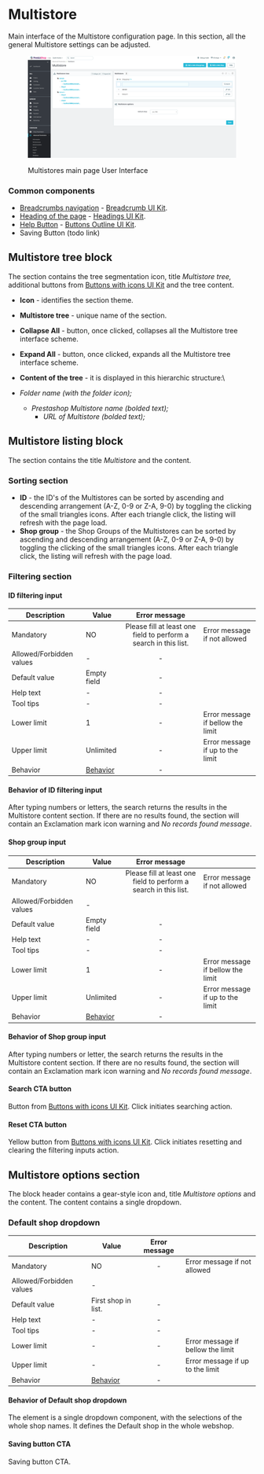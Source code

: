 # Multistore

Main interface of the Multistore configuration page. In this section, all the general Multistore settings can be adjusted.

<figure><img src="../../../../../../../.gitbook/assets/image (128).png" alt=""><figcaption><p>Multistores main page User Interface</p></figcaption></figure>

### Common components <a href="#common-components" id="common-components"></a>

* [Breadcrumbs navigation](broken-reference) - [Breadcrumb UI Kit](https://build.prestashop.com/prestashop-ui-kit/?path=/story/breadcrumb--breadcrumb).
* [Heading of the page](broken-reference) - [Headings UI Kit](https://build.prestashop.com/prestashop-ui-kit/?path=/story/headings--headings).
* [Help Button](broken-reference) - [Buttons Outline UI Kit](https://build.prestashop.com/prestashop-ui-kit/?path=/story/buttons--outline).
* Saving Button (todo link)

## Multistore tree block

The section contains the tree segmentation icon, title _Multistore tree,_ additional buttons from [Buttons with icons UI Kit](https://build.prestashop.com/prestashop-ui-kit/?path=/story/buttons--buttons-with-icons) and the tree content.

* **Icon** - identifies the section theme.
* **Multistore tree** - unique name of the section.
* **Collapse All** - button, once clicked, collapses all the Multistore tree interface scheme.
* **Expand All** - button, once clicked, expands all the Multistore tree interface scheme.
* **Content of the tree** - it is displayed in this hierarchic structure:\

*   _Folder name (with the folder icon);_

    * _Prestashop Multistore name (bolded text);_
      * _URL of Multistore (bolded text);_



## Multistore listing block

The section contains the title _Multistore_ and the content.&#x20;

### Sorting section

* **ID** - the ID's of the Multistores can be sorted by ascending and descending arrangement (A-Z, 0-9 or Z-A, 9-0) by toggling the clicking of the small triangles icons. After each triangle click, the listing will refresh with the page load.&#x20;
* **Shop group** - the Shop Groups of the Multistores can be sorted by ascending and descending arrangement (A-Z, 0-9 or Z-A, 9-0) by toggling the clicking of the small triangles icons. After each triangle click, the listing will refresh with the page load.&#x20;

### Filtering section

#### ID filtering input

<table><thead><tr><th>Description</th><th>Value</th><th align="center">Error message</th><th data-hidden></th></tr></thead><tbody><tr><td>Mandatory</td><td>NO</td><td align="center">Please fill at least one field to perform a search in this list.</td><td>Error message if not allowed</td></tr><tr><td>Allowed/Forbidden values</td><td>-</td><td align="center">-</td><td></td></tr><tr><td>Default value</td><td>Empty field</td><td align="center">-</td><td></td></tr><tr><td>Help text</td><td>-</td><td align="center">-</td><td></td></tr><tr><td>Tool tips</td><td>-</td><td align="center">-</td><td></td></tr><tr><td>Lower limit</td><td>1</td><td align="center">-</td><td>Error message if bellow the limit</td></tr><tr><td>Upper limit</td><td>Unlimited</td><td align="center">-</td><td>Error message if up to the limit</td></tr><tr><td>Behavior</td><td><a href="multistore.md#bahavior-of-id-filtering-input">Behavior</a></td><td align="center">-</td><td></td></tr></tbody></table>

#### Behavior of ID filtering input

After typing numbers or letters, the search returns the results in the Multistore content section. If there are no results found, the section will contain an Exclamation mark icon warning and _No records found message_.

#### Shop group input

<table><thead><tr><th>Description</th><th>Value</th><th align="center">Error message</th><th data-hidden></th></tr></thead><tbody><tr><td>Mandatory</td><td>NO</td><td align="center">Please fill at least one field to perform a search in this list.</td><td>Error message if not allowed</td></tr><tr><td>Allowed/Forbidden values</td><td>-</td><td align="center"></td><td></td></tr><tr><td>Default value</td><td>Empty field</td><td align="center">-</td><td></td></tr><tr><td>Help text</td><td>-</td><td align="center">-</td><td></td></tr><tr><td>Tool tips</td><td>-</td><td align="center">-</td><td></td></tr><tr><td>Lower limit</td><td>1</td><td align="center">-</td><td>Error message if bellow the limit</td></tr><tr><td>Upper limit</td><td>Unlimited</td><td align="center">-</td><td>Error message if up to the limit</td></tr><tr><td>Behavior</td><td><a href="multistore.md#bahavior-of-id-filtering-input">Behavior</a></td><td align="center">-</td><td></td></tr></tbody></table>

#### Behavior of Shop group input

After typing numbers or letter, the search returns the results in the Multistore content section. If there are no results found, the section will contain an Exclamation mark icon warning and _No records found message_.

#### Search CTA button

Button from [Buttons with icons UI Kit](https://build.prestashop-project.org/prestashop-ui-kit/?path=/story/buttons--buttons-with-icons). Click initiates searching action.

#### Reset CTA button

Yellow button from [Buttons with icons UI Kit](https://build.prestashop-project.org/prestashop-ui-kit/?path=/story/buttons--buttons-with-icons). Click initiates resetting and clearing the filtering inputs action.

## Multistore options section

The block header contains a gear-style icon and, title _Multistore options_ and the content. The content contains a single dropdown.

### Default shop dropdown

<table><thead><tr><th>Description</th><th>Value</th><th align="center">Error message</th><th data-hidden></th></tr></thead><tbody><tr><td>Mandatory</td><td>NO</td><td align="center">-</td><td>Error message if not allowed</td></tr><tr><td>Allowed/Forbidden values</td><td>-</td><td align="center"></td><td></td></tr><tr><td>Default value</td><td>First shop in list.</td><td align="center">-</td><td></td></tr><tr><td>Help text</td><td>-</td><td align="center">-</td><td></td></tr><tr><td>Tool tips</td><td>-</td><td align="center">-</td><td></td></tr><tr><td>Lower limit</td><td>-</td><td align="center">-</td><td>Error message if bellow the limit</td></tr><tr><td>Upper limit</td><td>-</td><td align="center">-</td><td>Error message if up to the limit</td></tr><tr><td>Behavior</td><td><a href="multistore.md#behavior-of-shop-group-input-1">Behavior</a></td><td align="center">-</td><td></td></tr></tbody></table>

#### Behavior of Default shop dropdown

The element is a single dropdown component, with the selections of the whole shop names. It defines the Default shop in the whole webshop.

#### Saving button CTA

Saving button CTA.&#x20;
